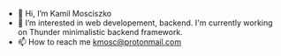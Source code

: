 - 👋 Hi, I’m Kamil Mosciszko
- 👀 I’m interested in web developement, backend. I'm currently working on Thunder minimalistic backend framework.
- 📫 How to reach me kmosc@protonmail.com

<!---
Raezil/Raezil is a ✨ special ✨ repository because its `README.md` (this file) appears on your GitHub profile.
You can click the Preview link to take a look at your changes.
--->
